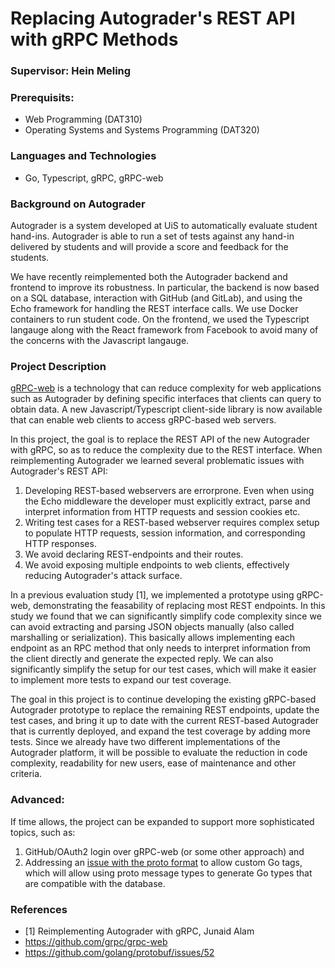 # Replacing Autograder's REST API with gRPC Methods

### Supervisor: Hein Meling

### Prerequisits:

- Web Programming (DAT310)
- Operating Systems and Systems Programming (DAT320)

### Languages and Technologies

- Go, Typescript, gRPC, gRPC-web

### Background on Autograder

Autograder is a system developed at UiS to automatically evaluate student hand-ins.
Autograder is able to run a set of tests against any hand-in delivered by
students and will provide a score and feedback for the students.

We have recently reimplemented both the Autograder backend and frontend to improve its robustness. In particular, the backend is now based on a SQL database, interaction with GitHub (and GitLab), and using the Echo framework for handling the REST interface calls. We use Docker containers to run student code. On the frontend, we used the Typescript langauge along with the React framework from Facebook to avoid many of the concerns with the Javascript langauge.

### Project Description

[gRPC-web](https://github.com/grpc/grpc-web) is a technology that can reduce complexity for web applications such as Autograder by defining specific interfaces that clients can query to obtain data. A new Javascript/Typescript client-side library is now available that can enable web clients to access gRPC-based web servers. 

In this project, the goal is to replace the REST API of the new Autograder with gRPC, so as to reduce the complexity due to the REST interface. When reimplementing Autograder we learned several problematic issues with Autograder's REST API:

1. Developing REST-based webservers are errorprone. Even when using the Echo middleware the developer must explicitly extract, parse and interpret information from HTTP requests and session cookies etc.
2. Writing test cases for a REST-based webserver requires complex setup to populate HTTP requests, session information, and corresponding HTTP responses.
3. We avoid declaring REST-endpoints and their routes.
4. We avoid exposing multiple endpoints to web clients, effectively reducing Autograder's attack surface.

In a previous evaluation study [1], we implemented a prototype using gRPC-web, demonstrating the feasability of replacing most REST endpoints. In this study we found that we can significantly simplify code complexity since we can avoid extracting and parsing JSON objects manually (also called marshalling or serialization). This basically allows implementing each endpoint as an RPC method that only needs to interpret information from the client directly and generate the expected reply. We can also significantly simplify the setup for our test cases, which will make it easier to implement more tests to expand our test coverage.

The goal in this project is to continue developing the existing gRPC-based Autograder prototype to replace the remaining REST endpoints, update the test cases, and bring it up to date with the current REST-based Autograder that is currently deployed, and expand the test coverage by adding more tests. Since we already have two different implementations of the Autograder platform, it will be possible to evaluate the reduction in code complexity, readability for new users, ease of maintenance and other criteria. 

### Advanced:

If time allows, the project can be expanded to support more sophisticated topics, such as:

1. GitHub/OAuth2 login over gRPC-web (or some other approach) and
2. Addressing an [issue with the proto format](https://github.com/golang/protobuf/issues/52) to allow custom Go tags, which will allow using proto message types to generate Go types that are compatible with the database.

### References

- [1] Reimplementing Autograder with gRPC, Junaid Alam
- https://github.com/grpc/grpc-web
- https://github.com/golang/protobuf/issues/52
